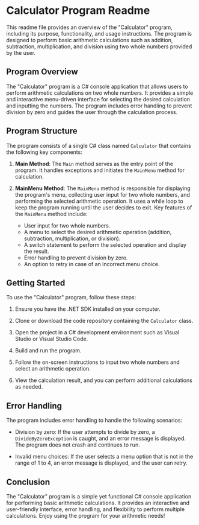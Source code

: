 # Calculator Program Readme

This readme file provides an overview of the "Calculator" program, including its purpose, functionality, and usage instructions. The program is designed to perform basic arithmetic calculations such as addition, subtraction, multiplication, and division using two whole numbers provided by the user.

## Program Overview

The "Calculator" program is a C# console application that allows users to perform arithmetic calculations on two whole numbers. It provides a simple and interactive menu-driven interface for selecting the desired calculation and inputting the numbers. The program includes error handling to prevent division by zero and guides the user through the calculation process.

## Program Structure

The program consists of a single C# class named `Calculator` that contains the following key components:

1. **Main Method**: The `Main` method serves as the entry point of the program. It handles exceptions and initiates the `MainMenu` method for calculation.

2. **MainMenu Method**: The `MainMenu` method is responsible for displaying the program's menu, collecting user input for two whole numbers, and performing the selected arithmetic operation. It uses a while loop to keep the program running until the user decides to exit. Key features of the `MainMenu` method include:
   - User input for two whole numbers.
   - A menu to select the desired arithmetic operation (addition, subtraction, multiplication, or division).
   - A switch statement to perform the selected operation and display the result.
   - Error handling to prevent division by zero.
   - An option to retry in case of an incorrect menu choice.

## Getting Started

To use the "Calculator" program, follow these steps:

1. Ensure you have the .NET SDK installed on your computer.

2. Clone or download the code repository containing the `Calculator` class.

3. Open the project in a C# development environment such as Visual Studio or Visual Studio Code.

4. Build and run the program.

5. Follow the on-screen instructions to input two whole numbers and select an arithmetic operation.

6. View the calculation result, and you can perform additional calculations as needed.

## Error Handling

The program includes error handling to handle the following scenarios:

- Division by zero: If the user attempts to divide by zero, a `DivideByZeroException` is caught, and an error message is displayed. The program does not crash and continues to run.

- Invalid menu choices: If the user selects a menu option that is not in the range of 1 to 4, an error message is displayed, and the user can retry.

## Conclusion

The "Calculator" program is a simple yet functional C# console application for performing basic arithmetic calculations. It provides an interactive and user-friendly interface, error handling, and flexibility to perform multiple calculations. Enjoy using the program for your arithmetic needs!
